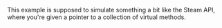 This example is supposed to simulate something a bit like the Steam API,
where you're given a pointer to a collection of virtual methods.
